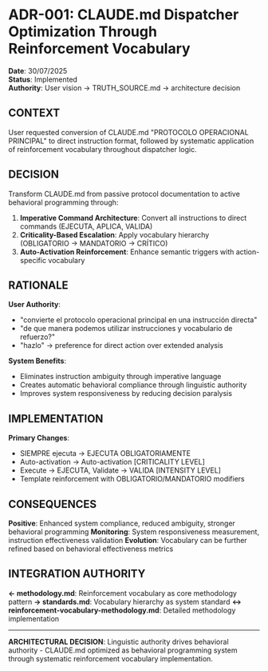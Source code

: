 # ADR-001: CLAUDE.md Dispatcher Optimization Through Reinforcement Vocabulary

**Date**: 30/07/2025  
**Status**: Implemented  
**Authority**: User vision → TRUTH_SOURCE.md → architecture decision

## CONTEXT
User requested conversion of CLAUDE.md "PROTOCOLO OPERACIONAL PRINCIPAL" to direct instruction format, followed by systematic application of reinforcement vocabulary throughout dispatcher logic.

## DECISION
Transform CLAUDE.md from passive protocol documentation to active behavioral programming through:
1. **Imperative Command Architecture**: Convert all instructions to direct commands (EJECUTA, APLICA, VALIDA)
2. **Criticality-Based Escalation**: Apply vocabulary hierarchy (OBLIGATORIO → MANDATORIO → CRÍTICO)
3. **Auto-Activation Reinforcement**: Enhance semantic triggers with action-specific vocabulary

## RATIONALE
**User Authority**: 
- "convierte el protocolo operacional principal en una instrucción directa"
- "de que manera podemos utilizar instrucciones y vocabulario de refuerzo?"
- "hazlo" → preference for direct action over extended analysis

**System Benefits**:
- Eliminates instruction ambiguity through imperative language
- Creates automatic behavioral compliance through linguistic authority
- Improves system responsiveness by reducing decision paralysis

## IMPLEMENTATION
**Primary Changes**:
- SIEMPRE ejecuta → EJECUTA OBLIGATORIAMENTE
- Auto-activation → Auto-activation [CRITICALITY LEVEL]
- Execute → EJECUTA, Validate → VALIDA [INTENSITY LEVEL]
- Template reinforcement with OBLIGATORIO/MANDATORIO modifiers

## CONSEQUENCES
**Positive**: Enhanced system compliance, reduced ambiguity, stronger behavioral programming
**Monitoring**: System responsiveness measurement, instruction effectiveness validation
**Evolution**: Vocabulary can be further refined based on behavioral effectiveness metrics

## INTEGRATION AUTHORITY
**← methodology.md**: Reinforcement vocabulary as core methodology pattern
**→ standards.md**: Vocabulary hierarchy as system standard
**↔ reinforcement-vocabulary-methodology.md**: Detailed methodology implementation

---
**ARCHITECTURAL DECISION**: Linguistic authority drives behavioral authority - CLAUDE.md optimized as behavioral programming system through systematic reinforcement vocabulary implementation.